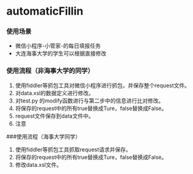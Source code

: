 # automaticFillin
### 使用场景
- 微信小程序-小管家-的每日填报任务
- 大连海事大学的学生可以根据直接修改

### 使用流程（非海事大学的同学）
1. 使用fiddler等抓包工具对微信小程序进行抓包，并保存整个request文件。
2. 对data.xsl的数据定义进行修改。
3. 对test.py 的modify函数进行与第二步中的信息进行比对修改。
4. 将保存的request中的所有true替换成Ture，false替换成False。
5. request文件保存到data文件中。
6. 注意

###使用流程（海事大学同学）
1. 使用fiddler等抓包工具抓取request请求并保存。
2. 将保存的request中的所有true替换成Ture，false替换成False。
3. 修改data.xsl文件。